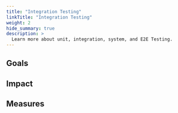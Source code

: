 ```yaml
---
title: "Integration Testing"
linkTitle: "Integration Testing"
weight: 2
hide_summary: true
description: >
  Learn more about unit, integration, system, and E2E Testing.
---
```


## Goals

## Impact

## Measures
